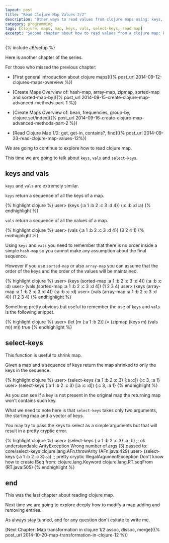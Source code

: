 ```yaml
---
layout: post
title: "Read Clojure Map Values 2/2"
description: "Other ways to read values from clojure maps using: keys, vals and select-keys"
category: programming
tags: [clojure, maps, map, keys, vals, select-keys, read map]
excerpt: "Second chapter about how to read values from a clojure map: keys, vals and select-keys ."
---
```

{% include JB/setup %}


Here is another chapter of the series.

For those who missed the previous chapter:

*   [First general introduction about clojure maps]({% post_url 2014-09-12-clojures-maps-overview %})

*   [Create Maps Overview of: hash-map, array-map, zipmap, sorted-map and sorted-map-by]({% post_url 2014-09-15-create-clojure-map-advanced-methods-part-1 %})

*   [Create Maps Overview of: bean, frequencies, group-by, clojure.set/index]({% post_url 2014-09-16-create-clojure-map-advanced-methods-part-2 %})

*   [Read Clojure Map 1/2: get, get-in, contains?, find]({% post_url 2014-09-23-read-clojure-map-values-12%})

We are going to continue to explore how to read clojure map.

This time we are going to talk about `keys`, `vals` and `select-keys`.

## keys and vals

`keys` and `vals` are extremely similar.

`keys` return a sequence of all the keys of a map.

{% highlight clojure %}
user> (keys {:a 1 :b 2 :c 3 :d 4})
(:c :b :d :a)
{% endhighlight %}

`vals` return a sequence of all the values of a map.

{% highlight clojure %}
user> (vals {:a 1 :b 2 :c 3 :d 4})
(3 2 4 1)
{% endhighlight %}

Using `keys` and `vals` you need to remember that there is no order inside a simple `hash-map` so you cannot make any assumption about the final sequence.

However if you use `sorted-map` or also `array-map` you can assume that the order of the keys and the order of the values will be maintained.

{% highlight clojure %}
user> (keys (sorted-map :a 1 :b 2 :c 3 :d 4))
(:a :b :c :d)
user> (vals (sorted-map :a 1 :b 2 :c 3 :d 4))
(1 2 3 4)
user> (keys (array-map :a 1 :b 2 :c 3 :d 4))
(:a :b :c :d)
user> (vals (array-map :a 1 :b 2 :c 3 :d 4))
(1 2 3 4)
{% endhighlight %}

Something pretty obvious but useful to remember the use of `keys` and `vals` is the following snippet.

{% highlight clojure %}
user> (let [m {:a 1 :b 2}]
	    (= (zipmap (keys m) (vals m)) m))
true
{% endhighlight %}

## select-keys

This function is useful to shrink map.

Given a map and a sequence of keys return the map shrinked to only the keys in the sequence.

{% highlight clojure %}
user> (select-keys {:a 1 :b 2 :c 3} [:a :c])
{:c 3, :a 1}
user> (select-keys {:a 1 :b 2 :c 3} [:a :c :d])
{:c 3, :a 1}
{% endhighlight %}

As you can see if a key is not present in the original map the returning map won't contains such key.

What we need to note here is that `select-keys` takes only two arguments, the starting map and a vector of keys.

You may try to pass the keys to select as a simple arguments but that will result in a pretty cryptic error.

{% highlight clojure %}
user> (select-keys {:a 1 :b 2 :c 3} :a :b) ;; ok understandable
ArityException Wrong number of args (3) passed to: core/select-keys  clojure.lang.AFn.throwArity (AFn.java:429)
user> (select-keys {:a 1 :b 2 :c 3} :a) ;; pretty cryptic
IllegalArgumentException Don't know how to create ISeq from: clojure.lang.Keyword  clojure.lang.RT.seqFrom (RT.java:505)
{% endhighlight %}


## end

This was the last chapter about reading clojure map.

Next time we are going to explore deeply how to modify a map adding and removing entries.

As always stay tunned, and for any question don't esitate to write me.


[Next Chapter: Map transformation in clojure 1/2 assoc, dissoc, merge]({% post_url 2014-10-20-map-transformation-in-clojure-12 %})
